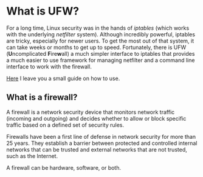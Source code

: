 # What is UFW?
For a long time, Linux security was in the hands of *iptables* (which works with the underlying *netfilter* system). Although incredibly powerful, iptables are tricky, especially for newer users. To get the most out of that system, it can take weeks or months to get up to speed. Fortunately, there is UFW (**U**ncomplicated **F**ire**w**all) a much simpler interface to iptables that provides a much easier to use framework for managing netfilter and a command line interface to work with the firewall.

[Here](https://wiki.debian.org/Uncomplicated%20Firewall%20%28ufw%29) I leave you a small guide on how to use.

## What is a firewall?
A firewall is a network security device that monitors network traffic (incoming and outgoing) and decides whether to allow or block specific traffic based on a defined set of security rules.

Firewalls have been a first line of defense in network security for more than 25 years. They establish a barrier between protected and controlled internal networks that can be trusted and external networks that are not trusted, such as the Internet.

A firewall can be hardware, software, or both.
